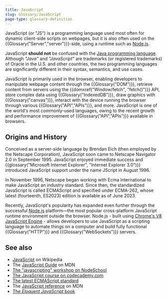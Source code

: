 ```yaml
---
title: JavaScript
slug: Glossary/JavaScript
page-type: glossary-definition
---
```




JavaScript (or "JS") is a programming language used most often for dynamic client-side scripts on webpages, but it is also often used on the {{Glossary("Server","server")}}-side, using a runtime such as [Node.js](https://nodejs.org/en).

JavaScript **should not** be confused with the [Java programming language](<https://en.wikipedia.org/wiki/Java_(programming_language)>). Although _"Java"_ and _"JavaScript"_ are trademarks (or registered trademarks) of Oracle in the U.S. and other countries, the two programming languages are significantly different in their syntax, semantics, and use cases.

JavaScript is primarily used in the browser, enabling developers to manipulate webpage content through the {{Glossary("DOM")}}, retrieve content from servers using the {{domxref("Window/fetch", "fetch()")}} API, store complex data using {{Glossary("IndexedDB")}}, draw graphics with {{Glossary("canvas")}}, interact with the device running the browser through various {{Glossary("API","APIs")}}, and more. JavaScript is one of the world's most commonly-used languages, owing to the recent growth and performance improvement of {{Glossary("API","APIs")}} available in browsers.

## Origins and History

Conceived as a server-side language by Brendan Eich (then employed by the Netscape Corporation), JavaScript soon came to Netscape Navigator 2.0 in September 1995. JavaScript enjoyed immediate success and {{glossary("Microsoft Internet Explorer", "Internet Explorer 3.0")}} introduced JavaScript support under the name JScript in August 1996.

In November 1996, Netscape began working with Ecma International to make JavaScript an industry standard. Since then, the standardized JavaScript is called ECMAScript and specified under ECMA-262, whose latest (fourteenth, ES2023) edition is available as of June 2023.

Recently, JavaScript's popularity has expanded even further through the successful [Node.js](https://nodejs.org/en) platform—the most popular cross-platform JavaScript runtime environment outside the browser. Node.js - built using [Chrome's V8 JavaScript Engine](<https://en.wikipedia.org/wiki/V8_(JavaScript_engine)>) - allows developers to use JavaScript as a scripting language to automate things on a computer and build fully functional {{Glossary("HTTP")}} and {{Glossary("WebSockets")}} servers.

## See also

- [JavaScript](https://en.wikipedia.org/wiki/JavaScript) on Wikipedia
- The [JavaScript Guide](/Web/JavaScript/Guide) on MDN
- [The "javascripting" workshop on NodeSchool](https://nodeschool.io/#workshoppers)
- [The JavaScript course on codecademy.com](https://www.codecademy.com/catalog/language/javascript)
- [The latest ECMAScript standard](https://ecma-international.org/publications-and-standards/standards/ecma-262/)
- The [JavaScript reference](/Web/JavaScript/Reference) on MDN
- [The _Eloquent JavaScript_ book](https://eloquentjavascript.net/)
